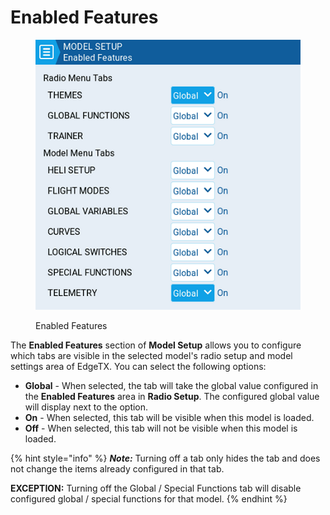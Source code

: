 # Enabled Features

<figure><img src="../../../.gitbook/assets/enabledfeatures.png" alt=""><figcaption><p>Enabled Features</p></figcaption></figure>

The **Enabled Features** section of **Model Setup** allows you to configure which tabs are visible in the selected model's radio setup and model settings area of EdgeTX. You can select the following options:

* **Global** - When selected, the tab will take the global value configured in the **Enabled Features** area in **Radio Setup**. The configured global value will display next to the option.
* **On** - When selected, this tab will be visible when this model is loaded.
* **Off** -  When selected, this tab will not be visible when this model is loaded.

{% hint style="info" %}
_**Note:**_ Turning off a tab only hides the tab and does not change the items already configured in that tab.

**EXCEPTION:** Turning off the Global / Special Functions tab will disable configured global / special functions for that model.
{% endhint %}
